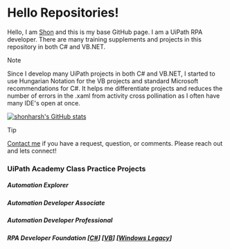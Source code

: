 # Hello Repositories!

Hello, I am [Shon](https://bit.ly/m/shon) and this is my base GitHub page.  I am a UiPath RPA developer.  There are many training supplements and projects in this repository in both C# and VB.NET.

> [!NOTE]
> Since I develop many UiPath projects in both C# and VB.NET, I started to use Hungarian Notation for the VB projects and standard Microsoft recommendations for C#.  It helps me differentiate projects and reduces the number of errors in the .xaml from activity cross pollination as I often have many IDE's open at once.

[![shonharsh's GitHub stats](https://github-readme-stats.vercel.app/api?username=shonharsh&show_icons=true&theme=dark#gh-dark-mode-only)](https://bit.ly/m/shon)

> [!TIP]
> [Contact me](shon.harsh@gmail.com) if you have a request, question, or comments.  Please reach out and lets connect!

### UiPath Academy Class Practice Projects

##### Automation Explorer

##### Automation Developer Associate

##### Automation Developer Professional

##### RPA Developer Foundation [[C#](https://github.com/ShonHarsh/RPADev-S02P01-ForEachIfStatement)] [[VB](https://github.com/ShonHarsh/RPADev-S02P01-ForEachIfStatement-VB)] [[Windows Legacy](https://github.com/ShonHarsh/RPADev-S02P01-ForEachIfStatement-WindowsLegacy)]
